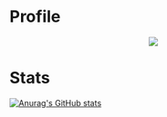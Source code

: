# Profile
<p align = "center">
    <img src = "https://discord.c99.nl/widget/theme-2/885513242225569822.png"/>
</p>

# Stats
[![Anurag's GitHub stats](https://github-readme-stats.vercel.app/api?username=Alleexxi)](https://github.com/anuraghazra/github-readme-stats)
